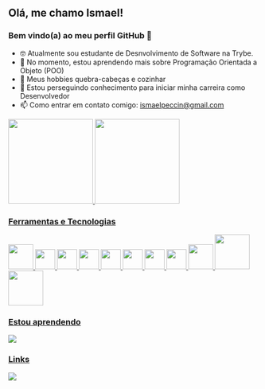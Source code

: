## Olá, me chamo Ismael! 
### Bem vindo(a) ao meu perfil GitHub 👋

- 🤓 Atualmente sou estudante de Desnvolvimento de Software na Trybe.
- 🌱 No momento, estou aprendendo mais sobre Programação Orientada a Objeto (POO)
- 🤔 Meus hobbies quebra-cabeças e cozinhar
- 💼 Estou perseguindo conhecimento para iniciar minha carreira como Desenvolvedor
- 📫 Como entrar em contato comigo:
        ismaelpeccin@gmail.com
        
        
        
<a href="https://github.com/IsmaelPeccin">
<img height="170em" src="https://github-readme-stats.vercel.app/api/top-langs/?username=IsmaelPeccin&layout=compact&langs_count=7&theme=dracula"/>
<img height="170em" src="https://github-readme-stats.vercel.app/api?username=IsmaelPeccin&show_icons=true&theme=dracula&include_all_commits=true&count_private=true"/>
        


### Ferramentas e Tecnologias
<div>
  <img src="https://cdn.jsdelivr.net/gh/devicons/devicon/icons/git/git-original-wordmark.svg" width="50" height="50" />
  <img src="https://cdn.jsdelivr.net/gh/devicons/devicon/icons/javascript/javascript-original.svg" width="40" height="40" />
  <img src="https://cdn.jsdelivr.net/gh/devicons/devicon/icons/typescript/typescript-original.svg" width="40" height="40"/>
  <img src="https://cdn.jsdelivr.net/gh/devicons/devicon/icons/react/react-original-wordmark.svg" width="40" height="40" />
  <img src="https://cdn.jsdelivr.net/gh/devicons/devicon/icons/redux/redux-original.svg" width="40" height="40" />
  <img src="https://cdn.jsdelivr.net/gh/devicons/devicon/icons/html5/html5-original-wordmark.svg" width="40" height="40" />
  <img src="https://cdn.jsdelivr.net/gh/devicons/devicon/icons/css3/css3-original-wordmark.svg" width="40" height="40" />
  <img src="https://cdn.jsdelivr.net/gh/devicons/devicon/icons/docker/docker-original-wordmark.svg" width="40" height="40" />
  <img src="https://cdn.jsdelivr.net/gh/devicons/devicon/icons/mysql/mysql-original-wordmark.svg" width="50" height="50" />
  <img src="https://cdn.jsdelivr.net/gh/devicons/devicon/icons/nodejs/nodejs-original-wordmark.svg" width="70" height="70" />
  <img src="https://cdn.jsdelivr.net/gh/devicons/devicon/icons/sequelize/sequelize-original-wordmark.svg" width="70" height="70" />        
 </div> 

### Estou aprendendo 

<img src = "https://img.shields.io/badge/Prisma-3982CE?style=for-the-badge&logo=Prisma&logoColor=white" />

### Links 

<a href="https://www.linkedin.com/in/ismael-peccin" target="_blank"><img src="https://img.shields.io/badge/-LinkedIn-%230077B5?style=for-the-badge&logo=linkedin&logoColor=white" target="_blank"></a>  


        
